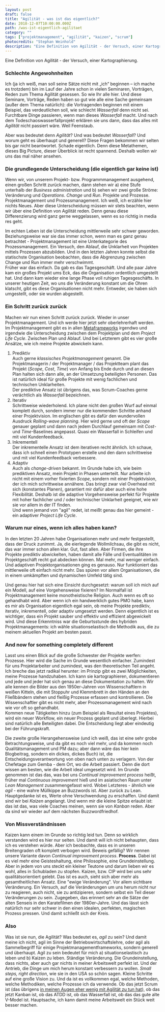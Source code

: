 ```yaml
---
layout: post
draft: false
title: "Agilität - was ist das eigentlich?" 
date: 2018-12-07T10:00:00.000Z
path: /was-ist-eigentlich-agilitaet
category: ""
tags: ["projektmanagement", "agilität", "kaizen", "scrum"]
photocredits: "Stephan Weinhold"
description: "Eine Definition von Agilität - der Versuch, einer Kartographierung."
---
```


Eine Definition von Agilität - der Versuch, einer Kartographierung.

### Schlechte Angewohnheiten

Ich (ja ich weiß, man soll seine Sätze nicht mit „ich“ beginnen – ich mache es trotzdem) bin im Lauf der Jahre schon in vielen Seminaren, Vorträgen, Reden zum Thema Agilität gesessen. So wie Ihr alle hier. Und diese Seminare, Vorträge, Reden haben so gut wie alle eine Sache gemeinsam (außer dem Thema natürlich): die Vortragenden beginnen mit einem Beispiel, das verdeutlichen soll, wie schlecht _Wasserfall_ denn nicht sei. Furchtbare Dinge passieren, wenn man dieses _Wasserfall_ macht. Und nach dem Todeschaoswasserfallprojekt erklären sie uns dann, dass das alles mit _Agilität_ nicht passiert wäre. Weil Feenstaub.

Aber was bedeutet denn _Agilität_? Und was bedeutet _Wasserfall_? Und worum geht es überhaupt und generell? Diese Fragen bekommen wir selten bis gar nicht beantwortet. Schade eigentlich. Denn diese Metathemen, dieses Big Picture, dieser Überblick ist recht spannend. Deshalb wollen wir uns das mal näher ansehen.

### Die grundlegende Unterscheidung (die eigentlich gar keine ist)

Wenn wir, von unserem Projekt- bzw. Programmmanagement ausgehend, einen großen Schritt zurück machen, dann stehen wir a) eine Stufe unterhalb der _Business administration_ und b) sehen wir zwei große Ströme: Veränderung und _Operations_. _Change_ und _Run_. Projekte und Prozesse. Projektmanagement und Prozessmanagement. Ich weiß, ich erzähle hier nichts Neues. Aber diese Unterscheidung müssen wir stets beachten, wenn wir über eine Definition von Agilität reden. Denn genau diese Differenzierung wird ganz gerne weggelassen, wenn es so richtig in media res geht.

Im echten Leben ist die Unterscheidung mittlerweile sehr schwer geworden. Beziehungsweise war sie das immer schon, wenn man es ganz genau betrachtet - Projektmanagement ist eine Unterkategorie des Prozessmanagement. Ein Versuch, den Ablauf, die Unklarheit von Projekten mittels Prozessen abzubilden. Und in den letzten Jahren konnte selbst die statischste Organisation beobachten, dass die Abgrenzung zwischen Change und Run immer mehr verschwimmt.  
Früher war das einfach. Da gab es das Tagesgeschäft. Und alle paar Jahre kam ein großes Projekt ums Eck, das die Organisation ordentlich umgestellt hat. Und dann kam wieder eine lange Phase voll ruhigen Tagesgeschäfts. In unserer heutigen Zeit, wo uns die Veränderung konstant um die Ohren klatscht, gibt es diese Organisationen nicht mehr. Entweder, sie haben sich umgestellt, oder sie wurden abgestellt.

### Ein Schritt zurück zurück

Machen wir nun einen Schritt zurück zurück. Wieder in unser Projektmanagement. Und ich werde hier jetzt sehr oberlehrerhaft werden. Im Projektmanagement gibt es in allen [Metaframeworks](/modernes-projektmanagement) irgendwo und irgendwie die Unterscheidung zwischen dem Projektplan und dem _Project Life Cycle_. Zwischen Plan und Ablauf. Und bei Letzterem gibt es vier große Ansätze, wie ich meine Projekte abwickeln kann.

1. Prediktiv  
Auch gerne _klassisches Projektmanagement_ genannt. Die Projektmanagerin / der Projektmanager / das Projektteam plant das Projekt (_Scope_, _Cost_, _Time_) von Anfang bis Ende durch und an diesen Plan halten sich dann alle, an der Umsetzung beteiligten Personen. Das ist natürlich ideal für große Projekte mit wenig fachlichen und technischen Unklarheiten.  
Der prediktive Ansatz ist übrigens das, was Scrum-Coaches gerne verächtlich als _Wasserfall_ bezeichnen.
2. Iterativ  
Schrittweise wiederholend. Ich plane nicht den großen Wurf auf einmal komplett durch, sondern immer nur die kommenden Schritte anhand einer Projektvision. Im englischen gibt es dafür den wundervollen Ausdruck _Rolling-wave planning_. Hier wird gerne und oft der _Scope_ genauer geplant und dann nach jedem Durchlauf gemeinsam mit _Cost_- und _Time_-Baselines angepasst. Quasi ein Wasserfall in Schleifen und mit viel Kundenfeedback.
3. Inkrementell  
Der inkrementelle Ansatz ist dem iterativen recht ähnlich. Ich schaue, dass ich schnell einen Prototypen erstelle und den dann schrittweise und mit viel Kundenfeedback verbessere.
4. Adaptiv  
Auch als _change-driven_ bekannt. Im Grunde habe ich, wie beim prediktiven Ansatz, mein Projekt in Phasen unterteilt. Nur arbeite ich nicht mit einem vorher fixierten _Scope_, sondern mit einer Projektvision, der ich mich schrittweise annähere. Das bringt zwar viel Overhead mit sich (konstantes Planen), garantiert mir dafür aber auch eine hohe Flexibilität. Deshalb ist die adaptive Vorgehensweise perfekt für Projekte mit hoher fachlicher und / oder technischer Unklarheit geeignet, wie wir sie vor allem in der IT finden.  
Und wenn jemand von "agil" redet, ist meißt genau das hier gemeint - ein adaptiver _Project Life Cycle_.

### Warum nur eines, wenn ich alles haben kann?

In den letzten 20 Jahren habe  Organisationen mehr und mehr festgestellt, dass der Druck zunimmt. Ja, die eierlegende Wollmilchsau, die gibt es nicht, das war immer schon allen klar. Gut, fast allen. Aber Firmen, die ihre Projekte prediktiv abwickelten, haben damit alle Fälle und Eventualitäten im Projektgeschäft recht gut abdecken können. Mal mehr, mal weniger einfach. Und adaptiven Projektorganisationen ging es genauso. Nur funktioniert das mittlerweile oft einfach nicht mehr. Das spüren vor allem Organisationen, die in einem umkämpften und dynamischen Umfeld tätig sind.

Und genau hier hat sich eine Einsicht durchgesetzt: warum soll ich mich auf ein Modell, auf eine Vorgehensweise fixieren? Im Normalfall ist Projektmanagement keine monotheistische Religion. Auch wenn es oft so gehandhabt wird. Aber wenn ich ein handwerklich gutes PMO habe, kann es mir als Organisation eigentlich egal sein, ob meine Projekte prediktiv, iterativ, inkrementell, oder adaptiv umgesetzt werden. Denn eigentlich ist es wichtiger, dass ein Projekt sauber und effektiv und effizient abgewickelt wird. Und diese Erkenntniss war die Geburtsstunde des hybriden Projektmanagements: ich wähle situationselastisch die Methodik aus, die zu meinem aktuellen Projekt am besten passt.

### And now for something completely different

Lasst uns einen Blick auf die große Schwester der Projekte werfen: Prozesse. Hier wird die Sache im Grunde wesentlich einfacher. Zumindest für uns Projektarbeiter und zumindest, was den theoretischen Teil angeht. Ich breche das jetzt radikal herunter: im Prinzip gibt es zwei Möglichkeiten, meine Prozesse handzuhaben. Ich kann sie kartographieren, dokumentieren und jede und jeder hat sich genau an diese Dokumentation zu halten. Wir alle kennen die Bilder aus den 1950er-Jahren von Wissenschaftlern in weißen Kitteln, die mit Stoppuhr und Klemmbrett in den Händen an den Fließbändern stehen und fleißig Prozesse erfassen und kontrollieren. Die Wissenschaftler gibt es nicht mehr, aber Prozessmanagement wird nach wie vor oft so gehandhabt.  
Kommen neue Tätigkeiten hinzu (zum Beispiel als Resultat eines Projektes), wird ein neuer Workflow, ein neuer Prozess geplant und überlegt. Hierbei sind natürlich alle Beteiligten dabei. Die Entscheidung liegt aber eindeutig bei der Führungskraft.

Die zweite große Herangehensweise (und ich weiß, das ist eine sehr grobe Betrachtungsweise, und da gibt es noch viel mehr, und da kommen noch Qualitätsmanagement und PM dazu; aber dann wäre das hier kein Blogbeitrag, sondern ein dickes, dickes Buch) ist, die Entscheidungsverantwortung von oben nach unten zu verlagern. Von der Chefetage zum Gemba - dem Ort, wo die Arbeit passiert. Denn die dort wissen am besten, wie die Arbeit ideal umgesetzt wird. Im Grunde genommen ist das das, was bei uns _Continual improvement process_ heißt, früher mal _Continuous improvement_ hieß und im asiatischen Raum unter _Lean Management_ zusammengefasst wird. Wobei Letzteres - ähnlich wie _agil_ - eine wahre Müllkippe an Buzzwords ist. Aber zurück zu Lean. Hauptgedanke ist es, Werte ohne Verschwendung zu erschaffen. Und damit sind wir bei _Kaizen_ angelangt. Und wenn mir die kleine Spitze erlaubt ist: das ist das, was viele Coaches meinen, wenn sie von _Kanban_ reden. Aber da sind wir wieder auf dem nächsten Buzzwordfriedhof.

### Von Missverständnissen

Kaizen kann einem im Grunde so richtig leid tun. Denn so wirklich verstanden wird es hier nur selten. Und damit will ich nicht behaupten, dass ich es verstehen würde. Aber ich beobachte, dass es in unseren Breitengraden oft komplett verbogen wird. Beweis gefällig? Wir nennen unsere Variante davon _Continual improvement process_. **Process**. Dabei ist es viel mehr eine Geisteshaltung, eine Philosophie, eine Grundeinstellung. Aber in jedem von uns steckt ein kleiner Teutone und darum lieben wir es wohl, alles in Schubladen zu stopfen. Kaizen, bzw. CIP wird bei uns sehr qualitätsorientiert gelebt. Das ist es auch, sieht sich aber mehr als gesamtheitlichen Ansatz. Eine "ewige Veränderung". Vor allem sichtbare Veränderung. Ein Versuch, auf die Veränderungen um uns herum nicht nur zu reagieren, auch nicht, sie zu antizipieren, sondern selbst ein Teil dieser Veränderungen zu sein. Zugegeben, das erinnert sehr an die Sätze der alten Senseis in den Karatefilmen der 1980er-Jahre. Und das lässt sich natürlich nur sehr schwer in den einen idealen, perfekten, magischen Prozess pressen. Und damit schließt sich der Kreis.

### Also

Was ist sie nun, die Agilität? Was bedeutet es, _agil_ zu sein? Und damit meine ich nicht, agil im Sinne der Betriebswirtschaftslehre, oder agil als Sammelbegriff für einige Projektmanagementframeworks, sondern generell und überhaupt. Agil zu sein bedeutet für mich a) situationselastisch zu leben und b) Kaizen zu leben. Ständige Veränderung. Die Grundeinstellung, dass nichts, aber auch gar nichts in meiner Arbeitswelt perfekt ist. Und der Antrieb, die Dinge um mich herum konstant verbessern zu wollen. _Small steps, right direction_, wie sie in den USA so schön sagen. Kleine Schritte auf eine große Vision zu. Und da ist es vollkommen egal, welche Methoden, welche Methodiken, welche Prozesse ich da verwende. Ob das jetzt Scrum ist (das übrigens [in meinen Augen eher wenig mit Agilität zu tun hat](ist-scrum-tot)), ob das jetzt Kanban ist, ob das ATDD ist, ob das Wasserfall ist, ob das das gute alte V-Model ist. Hauptsache, ich kann damit meine Arbeitswelt ein Stück weit besser machen.

